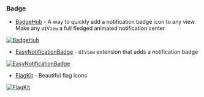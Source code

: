 ### Badge

* [BadgeHub](https://github.com/jogendra/BadgeHub) - A way to quickly add a notification badge icon to any view. Make any `UIView` a full fledged animated notification center

[![BadgeHub](https://camo.githubusercontent.com/88938e803d4a75413002c77f6b02178817a6ac33/68747470733a2f2f692e696d6775722e636f6d2f32333874696b662e676966)](https://github.com/jogendra/BadgeHub)

* [EasyNotificationBadge](https://github.com/Minitour/EasyNotificationBadge) - `UIView` extension that adds a notification badge

[![EasyNotificationBadge](https://raw.githubusercontent.com/Minitour/EasyNotificationBadge/master/Screenshots/heading.gif)](https://github.com/Minitour/EasyNotificationBadge)

* [FlagKit](https://github.com/madebybowtie/FlagKit) - Beautiful flag icons

[![FlagKit](https://raw.githubusercontent.com/madebybowtie/FlagKit/master/Header.png)](https://github.com/madebybowtie/FlagKit)